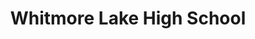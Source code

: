 ---
title: Whitmore Lake High School
image: "assets/img/portfolio/wlhs_2.jpg"

caption:
  title: 
  thumbnail: "assets/img/portfolio/wlhs_2.jpg"
---